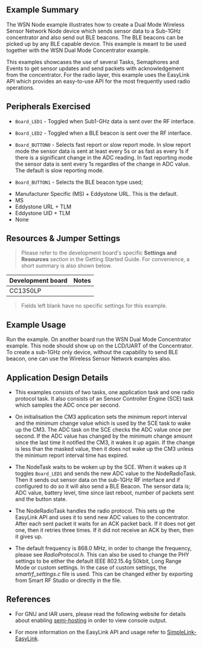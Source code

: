 ## Example Summary

The WSN Node example illustrates how to create a Dual Mode Wireless Sensor
Network Node device which sends sensor data to a Sub-1GHz concentrator and
also send out BLE beacons. The BLE beacons can be picked up by any BLE capable
device. This example is meant to be used together with the WSN Dual Mode
Concentrator example.

This examples showcases the use of several Tasks, Semaphores and Events to
get sensor updates and send packets with acknowledgement from the concentrator.
For the radio layer, this example uses the EasyLink API which provides an
easy-to-use API for the most frequently used radio operations.

## Peripherals Exercised

* `Board_LED1` - Toggled when Sub1-GHz data is sent over the RF interface.

* `Board_LED2` - Toggled when a BLE beacon is sent over the RF interface.

* `Board_BUTTON0` - Selects fast report or slow report mode. In slow report
mode the sensor data is sent at least every 5s or as fast as every 1s if there
is a significant change in the ADC reading. In fast reporting mode the sensor
data is sent every 1s regardles of the change in ADC value. The default is slow
reporting mode.

* `Board_BUTTON1` - Selects the BLE beacon type used;

 - Manufacturer Specific (MS) + Eddystone URL. This is the default.
 - MS
 - Eddystone URL + TLM
 - Eddystone UID + TLM
 - None

## Resources & Jumper Settings

>Please refer to the development board's specific __Settings and Resources__
section in the Getting Started Guide. For convenience, a short summary is also
shown below.

| Development board | Notes |
| ----------------- | ----- |
| CC1350LP          |       |

> Fields left blank have no specific settings for this example.

## Example Usage

Run the example. On another board run the WSN Dual Mode Concentrator example.
This node should show up on the LCD/UART of the Concentrator. To create a sub-1GHz only device, without the capability to send BLE beacon, one can use the Wireless Sensor Network examples also.

## Application Design Details

* This examples consists of two tasks, one application task and one radio
protocol task. It also consists of an Sensor Controller Engine (SCE) task which
samples the ADC once per second.

* On initialisation the CM3 application sets the minimum report interval and
the minimum change value which is used by the SCE task to wake up the CM3. The
ADC task on the SCE checks the ADC value once per second. If the ADC value has
changed by the minimum change amount since the last time it notified the CM3,
it wakes it up again. If the change is less than the masked value, then it
does not wake up the CM3 unless the minimum report interval time has expired.

* The NodeTask waits to be woken up by the SCE. When it wakes up it toggles
`Board_LED1` and sends the new ADC value to the NodeRadioTask. Then it sends out
sensor data on the sub-1GHz RF interface and if configured to do so it will also send a BLE Beacon. The sensor data is; ADC value, battery level, time since last
reboot, number of packets sent and the button state.

* The NodeRadioTask handles the radio protocol. This sets up the EasyLink
API and uses it to send new ADC values to the concentrator. After each sent
packet it waits for an ACK packet back. If it does not get one, then it retries
three times. If it did not receive an ACK by then, then it gives up.

* The default frequency is 868.0 MHz, in order to change the frequency,
please see *RadioProtocol.h*. This can also be used to change the
PHY settings to be either the default IEEE 802.15.4g 50kbit,
Long Range Mode or custom settings. In the case of custom settings,
the *smartrf_settings.c* file is used. This can be changed either
by exporting from Smart RF Studio or directly in the file.

## References

* For GNU and IAR users, please read the following website for details
  about enabling [semi-hosting](http://processors.wiki.ti.com/index.php/TI-RTOS_Examples_SemiHosting)
  in order to view console output.

* For more information on the EasyLink API and usage refer to [SimpleLink-EasyLink](http://processors.wiki.ti.com/index.php/SimpleLink-EasyLink).